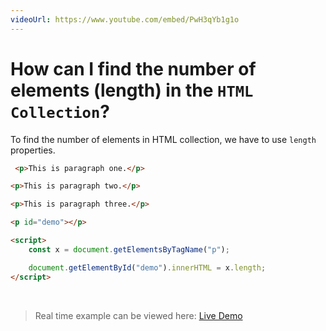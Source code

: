 ```yaml
---
videoUrl: https://www.youtube.com/embed/PwH3qYb1g1o
---
```


# How can I find the number of elements (length) in the `HTML Collection`?	

<v-clicks>

To find the number of elements in HTML collection, we have to use `length` properties.

```html {1-8|9,13|10|12|all}
 <p>This is paragraph one.</p>

<p>This is paragraph two.</p>

<p>This is paragraph three.</p>

<p id="demo"></p>

<script>
    const x = document.getElementsByTagName("p");

    document.getElementById("demo").innerHTML = x.length;
</script>
```

<br class="my-10"/>

> Real time example can be viewed here: <a href="/practices/A25.html" target="_blank">Live Demo</a>

</v-clicks>
